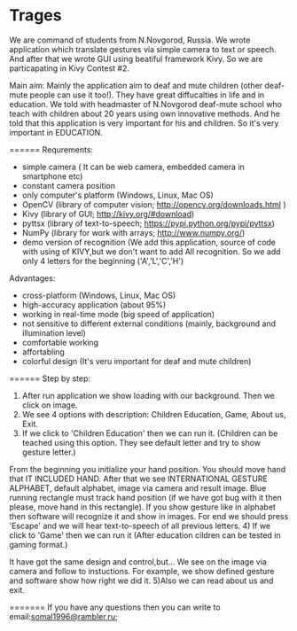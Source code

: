 Trages
======

We are command of students from N.Novgorod, Russia. We wrote application which translate gestures via simple camera to text or speech. And after that we wrote GUI using beatiful framework Kivy. So we are particapating in Kivy Contest #2.

Main aim:
Mainly the application aim to deaf and mute children (other deaf-mute people can use it too!).
They have great diffucalties in life and in education. We told with headmaster of N.Novgorod deaf-mute school who teach with children about 20 years using own innovative methods. And he told that this application is very important for his and children. So it's very important in EDUCATION.

======
Requrements:
- simple camera ( It can be web camera, embedded camera in smartphone etc)
- constant camera position
- only computer's platform (Windows, Linux, Mac OS)
- OpenCV (library of computer vision; http://opencv.org/downloads.html )
- Kivy (library of GUI; http://kivy.org/#download)  
- pyttsx (library of text-to-speech; https://pypi.python.org/pypi/pyttsx)
- NumPy (library for work with arrays; http://www.numpy.org/)
- demo version of recognition (We add this application, source of code with using of KIVY,but we don't want to add All recognition. So we add only 4 letters for the beginning ('A','L','C','H')

Advantages:
- cross-platform (Windows, Linux, Mac OS)
- high-accuracy application (about 95%)
- working in real-time mode (big speed of application)
- not sensitive to different external conditions (mainly, background and illumination level)
- comfortable working
- affortabling
- colorful design (It's veru important for deaf and mute children)

======
Step by step:
1) After run application we show loading with our background. Then we click on image.
2) We see 4 options with description: Children Education, Game, About us, Exit.
3) If we click to 'Children Education' then we can run it. 
(Children can be teached using this option. They see default letter and try to show gesture letter.)

From the beginning you initialize your hand position. You should move hand that IT INCLUDED HAND.
After that we see INTERNATIONAL GESTURE ALPHABET, default alphabet, image via camera and result image. 
Blue running rectangle must track hand position (if we have got bug with it then please, move hand in this rectangle).
If you show gesture like in alphabet then software will recognize it and show in images.
For end we should press 'Escape' and we will hear text-to-speech of all previous letters.
4) If we click to 'Game' then we can run it 
(After education cildren can be tested in gaming format.)

It have got the same design and control,but...
We see on the image via camera and follow to instuctions. For example, we show defined gesture and software show how right we did it.
5)Also we can read about us and exit.


=======
If you have any questions then you can write to email:somal1996@rambler.ru;

